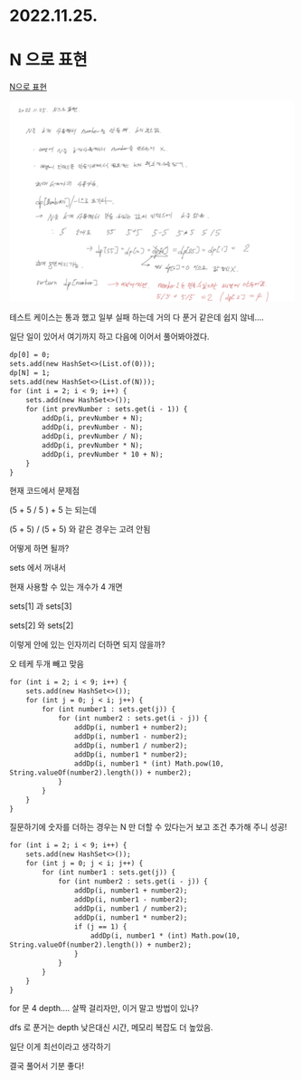 # 2022.11.25.

# N 으로 표현

[N으로 표현](https://school.programmers.co.kr/learn/courses/30/lessons/42895)

![](TIL-117.jpg)

테스트 케이스는 통과 했고 일부 실패 하는데 거의 다 푼거 같은데 쉽지 않네....

일단 일이 있어서 여기까지 하고 다음에 이어서 풀어봐야겠다.

```
dp[0] = 0;
sets.add(new HashSet<>(List.of(0)));
dp[N] = 1;
sets.add(new HashSet<>(List.of(N)));
for (int i = 2; i < 9; i++) {
    sets.add(new HashSet<>());
    for (int prevNumber : sets.get(i - 1)) {
        addDp(i, prevNumber + N);
        addDp(i, prevNumber - N);
        addDp(i, prevNumber / N);
        addDp(i, prevNumber * N);
        addDp(i, prevNumber * 10 + N);
    }
}
```

현재 코드에서 문제점

(5 + 5 / 5 ) + 5 는 되는데

(5 + 5) / (5 + 5) 와 같은 경우는 고려 안됨

어떻게 하면 될까?

sets 에서 꺼내서

현재 사용할 수 있는 개수가 4 개면

sets[1] 과 sets[3]

sets[2] 와 sets[2]

이렇게 안에 있는 인자끼리 더하면 되지 않을까?

오 테케 두개 빼고 맞음

```
for (int i = 2; i < 9; i++) {
    sets.add(new HashSet<>());
    for (int j = 0; j < i; j++) {
        for (int number1 : sets.get(j)) {
            for (int number2 : sets.get(i - j)) {
                addDp(i, number1 + number2);
                addDp(i, number1 - number2);
                addDp(i, number1 / number2);
                addDp(i, number1 * number2);
                addDp(i, number1 * (int) Math.pow(10, String.valueOf(number2).length()) + number2);
            }
        }
    }
}
```

질문하기에 숫자를 더하는 경우는 N 만 더할 수 있다는거 보고 조건 추가해 주니 성공!

```
for (int i = 2; i < 9; i++) {
    sets.add(new HashSet<>());
    for (int j = 0; j < i; j++) {
        for (int number1 : sets.get(j)) {
            for (int number2 : sets.get(i - j)) {
                addDp(i, number1 + number2);
                addDp(i, number1 - number2);
                addDp(i, number1 / number2);
                addDp(i, number1 * number2);
                if (j == 1) {
                    addDp(i, number1 * (int) Math.pow(10, String.valueOf(number2).length()) + number2);
                }
            }
        }
    }
}
```

for 문 4 depth.... 살짝 걸리자만, 이거 말고 방법이 있나?

dfs 로 푼거는 depth 낮은대신 시간, 메모리 복잡도 더 높았음.

일단 이게 최선이라고 생각하기

결국 풀어서 기분 좋다!
